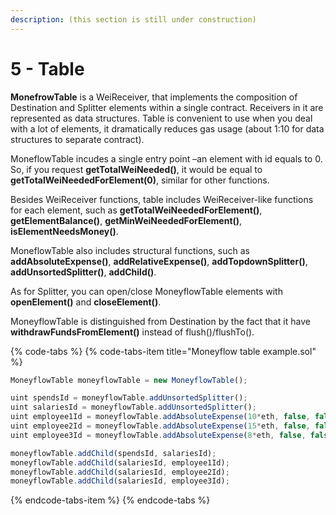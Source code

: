 ```yaml
---
description: (this section is still under construction)
---
```


# 5 - Table

**MonefrowTable** is a WeiReceiver,  that implements the composition of Destination and Splitter elements within a single contract. Receivers in it are represented as data structures. Table is convenient to use when you deal with a lot of elements, it dramatically reduces gas usage \(about 1:10 for data structures to separate contract\).

MoneflowTable incudes a single entry point –an element with id equals to 0. So, if you request **getTotalWeiNeeded\(\)**, it would be equal to **getTotalWeiNeededForElement\(0\)**, similar for other functions.

Besides WeiReceiver functions, table includes WeiReceiver-like functions for each element, such as **getTotalWeiNeededForElement\(\)**, **getElementBalance\(\)**, **getMinWeiNeededForElement\(\)**, **isElementNeedsMoney\(\)**. 

MoneflowTable also includes structural functions, such as **addAbsoluteExpense\(\)**, **addRelativeExpense\(\)**, **addTopdownSplitter\(\)**, **addUnsortedSplitter\(\)**, **addChild\(\)**. 

As for Splitter, you can open/close MoneyflowTable elements with **openElement\(\)** and **closeElement\(\)**.

MoneyflowTable is distinguished from Destination by the fact that it have **withdrawFundsFromElement\(\)** instead of flush\(\)/flushTo\(\).

{% code-tabs %}
{% code-tabs-item title="Moneyflow table example.sol" %}
```javascript
MoneyflowTable moneyflowTable = new MoneyflowTable();

uint spendsId = moneyflowTable.addUnsortedSplitter();
uint salariesId = moneyflowTable.addUnsortedSplitter();
uint employee1Id = moneyflowTable.addAbsoluteExpense(10*eth, false, false, 0, outputForEmployee1);
uint employee2Id = moneyflowTable.addAbsoluteExpense(15*eth, false, false, 0, outputForEmployee2);
uint employee3Id = moneyflowTable.addAbsoluteExpense(8*eth, false, false, 0, outputForEmployee3);

moneyflowTable.addChild(spendsId, salariesId);
moneyflowTable.addChild(salariesId, employee1Id);
moneyflowTable.addChild(salariesId, employee2Id);
moneyflowTable.addChild(salariesId, employee3Id);

```
{% endcode-tabs-item %}
{% endcode-tabs %}

